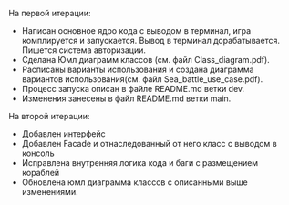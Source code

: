 На первой итерации:
- Написан основное ядро кода с выводом в терминал, игра комплируется и запускается. Вывод в терминал дорабатывается. Пишется система авторизации.
- Сделана Юмл диаграмм классов (см. файл Class_diagram.pdf).
- Расписаны варианты использования и создана диаграмма вариантов использования(см. файл Sea_battle_use_case.pdf).
- Процесс запуска описан в файле README.md ветки dev.
- Изменения занесены в файл README.md ветки main.

На второй итерации:
- Добавлен интерфейс
- Добавлен Facade и отнаследованный от него класс с выводом в консоль
- Исправлена внутренняя логика кода и баги с размещением кораблей
- Обновлена юмл диаграмма классов с описанными выше изменениями.
